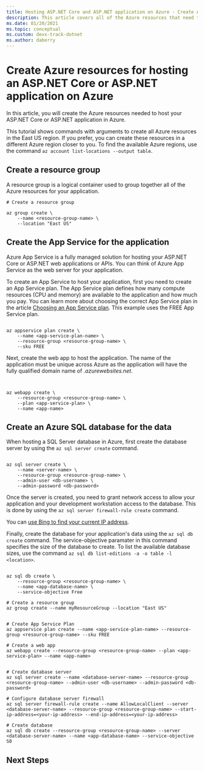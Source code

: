 ```yaml
---
title: Hosting ASP.NET Core and ASP.NET application on Azure - Create Azure resources
description: This article covers all of the Azure resources that need to be created in Azure to host a typical ASP.NET Core or ASP.NET web application or API
ms.date: 01/20/2021
ms.topic: conceptual
ms.custom: devx-track-dotnet
ms.author: daberry
---
```


# Create Azure resources for hosting an ASP.NET Core or ASP.NET application on Azure

In this article, you will create the Azure resources needed to host your ASP.NET Core or ASP.NET application in Azure.

This tutorial shows commands with arguments to create all Azure resources in the East US region.  If you prefer, you can create these resources in a different Azure region closer to you.  To find the available Azure regions, use the command `az account list-locations --output table`.

## Create a resource group

A resource group is a logical container used to group together all of the Azure resources for your application.  

```azurecli
# Create a resource group

az group create \
    --name <resource-group-name> \
    --location "East US"

```

## Create the App Service for the application

Azure App Service is a fully managed solution for hosting your ASP.NET Core or ASP.NET web applications or APIs.  You can think of Azure App Service as the web server for your application.

To create an App Service to host your application, first you need to create an App Service plan.  The App Service plan defines how many compute resources (CPU and memory) are available to the application and how much you pay.  You can learn more about choosing the correct App Service plan in the article [Choosing an App Service plan](..\choosing-app-service-plan.md).  This example uses the FREE App Service plan.

```azurecli

az appservice plan create \
    --name <app-service-plan-name> \
    --resource-group <resource-group-name> \
    --sku FREE

```

Next, create the web app to host the application.  The name of the application must be unique across Azure as the application will have the fully qualified domain name of _<app-name>.azurewebsites.net_.

```azurecli


az webapp create \
    --resource-group <resource-group-name> \
    --plan <app-service-plan> \
    --name <app-name>

```

## Create an Azure SQL database for the data

When hosting a SQL Server database in Azure, first create the database server by using the `az sql server create` command.

```azurecli

az sql server create \
    --name <server-name> \
    --resource-group <resource-group-name> \
    --admin-user <db-username> \
    --admin-password <db-password>

```

Once the server is created, you need to grant network access to allow your application and your development workstation access to the database.  This is done by using the `az sql server firewall-rule create` command.

You can [use Bing to find your current IP address](https://www.bing.com/search?&q=my+ip+address).



Finally, create the database for your application's data using the `az sql db create` command.  The service-objective paramater in this command specifies the size of the database to create.  To list the available database sizes, use the command `az sql db list-editions -a -o table -l <location>`.

```azurecli

az sql db create \
    --resource-group <resource-group-name> \
    --name <app-database-name> \
    --service-objective Free

```
```azurecli
# Create a resource group
az group create --name myResourceGroup --location "East US"


# Create App Service Plan
az appservice plan create --name <app-service-plan-name> --resource-group <resource-group-name> --sku FREE

# Create a web app
az webapp create --resource-group <resource-group-name> --plan <app-service-plan> --name <app-name>


# Create database server
az sql server create --name <database-server-name> --resource-group <resource-group-name> --admin-user <db-username> --admin-password <db-password>

# Configure database server firewall
az sql server firewall-rule create --name AllowLocalClient --server <database-server-name> --resource-group <resource-group-name> --start-ip-address=<your-ip-address> --end-ip-address=<your-ip-address>

# Create database
az sql db create --resource-group <resource-group-name> --server <database-server-name> --name <app-database-name> --service-objective S0

```

## Next Steps
